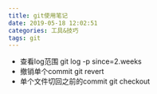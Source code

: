 ```yaml
---
title: git使用笔记
date: 2019-05-18 12:02:51
categories: 工具&技巧 
tags: git
---
```


- 查看log范围 git log -p  since=2.weeks 
- 撤销单个commit git revert
- 单个文件切回之前的commit git checkout <commit> <file>
